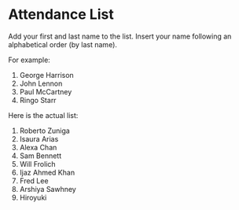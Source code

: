 # Attendance List

Add your first and last name to the list. Insert your name following an alphabetical order (by last name).

For example:

1. George Harrison
1. John Lennon
1. Paul McCartney
1. Ringo Starr

Here is the actual list:

1. Roberto Zuniga
2. Isaura Arias
3. Alexa Chan
4. Sam Bennett
5. Will Frolich
6. Ijaz Ahmed Khan
7. Fred Lee
9. Arshiya Sawhney
10. Hiroyuki